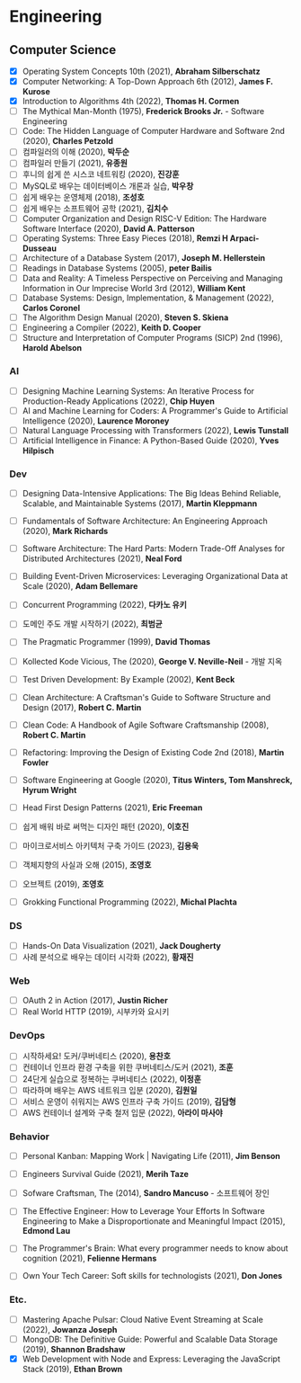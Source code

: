 # Engineering

## Computer Science
- [x] Operating System Concepts 10th (2021), **Abraham Silberschatz**
- [x] Computer Networking: A Top-Down Approach 6th (2012), **James F. Kurose**
- [x] Introduction to Algorithms 4th (2022), **Thomas H. Cormen**
- [ ] The Mythical Man-Month (1975), **Frederick Brooks Jr.** - Software Engineering
- [ ] Code: The Hidden Language of Computer Hardware and Software 2nd (2020), **Charles Petzold**
- [ ] 컴파일러의 이해 (2020), **박두순**
- [ ] 컴파일러 만들기 (2021), **유종원**
- [ ] 후니의 쉽게 쓴 시스코 네트워킹 (2020), **진강훈**
- [ ] MySQL로 배우는 데이터베이스 개론과 실습, **박우창**
- [ ] 쉽게 배우는 운영체제 (2018), **조성호**
- [ ] 쉽게 배우는 소프트웨어 공학 (2021), **김치수**
- [ ] Computer Organization and Design RISC-V Edition: The Hardware Software Interface (2020), **David A. Patterson**
- [ ] Operating Systems: Three Easy Pieces (2018), **Remzi H Arpaci-Dusseau**
- [ ] Architecture of a Database System (2017), **Joseph M. Hellerstein**
- [ ] Readings in Database Systems (2005), **peter Bailis**
- [ ] Data and Reality: A Timeless Perspective on Perceiving and Managing Information in Our Imprecise World 3rd (2012), **William Kent**
- [ ] Database Systems: Design, Implementation, & Management (2022), **Carlos Coronel**
- [ ] The Algorithm Design Manual (2020), **Steven S. Skiena**
- [ ] Engineering a Compiler (2022), **Keith D. Cooper**
- [ ] Structure and Interpretation of Computer Programs (SICP) 2nd (1996), **Harold Abelson**

### AI
- [ ] Designing Machine Learning Systems: An Iterative Process for Production-Ready Applications (2022), **Chip Huyen**
- [ ] AI and Machine Learning for Coders: A Programmer's Guide to Artificial Intelligence (2020), **Laurence Moroney**
- [ ] Natural Language Processing with Transformers (2022), **Lewis Tunstall**
- [ ] Artificial Intelligence in Finance: A Python-Based Guide (2020), **Yves Hilpisch**

### Dev
- [ ] Designing Data-Intensive Applications: The Big Ideas Behind Reliable, Scalable, and Maintainable Systems (2017), **Martin Kleppmann**
- [ ] Fundamentals of Software Architecture: An Engineering Approach (2020), **Mark Richards**
- [ ] Software Architecture: The Hard Parts: Modern Trade-Off Analyses for Distributed Architectures (2021), **Neal Ford**
- [ ] Building Event-Driven Microservices: Leveraging Organizational Data at Scale (2020), **Adam Bellemare**
- [ ] Concurrent Programming (2022), **다카노 유키**
- [ ] 도메인 주도 개발 시작하기 (2022), **최범균**
- [ ] The Pragmatic Programmer (1999), **David Thomas**
- [ ] Kollected Kode Vicious, The (2020), **George V. Neville-Neil** - 개발 지옥
- [ ] Test Driven Development: By Example (2002), **Kent Beck**
- [ ] Clean Architecture: A Craftsman's Guide to Software Structure and Design (2017), **Robert C. Martin**
- [ ] Clean Code: A Handbook of Agile Software Craftsmanship (2008), **Robert C. Martin**
- [ ] Refactoring: Improving the Design of Existing Code 2nd (2018), **Martin Fowler**
- [ ] Software Engineering at Google (2020), **Titus Winters, Tom Manshreck, Hyrum Wright**
- [ ] Head First Design Patterns (2021), **Eric Freeman**
- [ ] 쉽게 배워 바로 써먹는 디자인 패턴 (2020), **이호진**
- [ ] 마이크로서비스 아키텍처 구축 가이드 (2023), **김용욱**
- [ ] 객체지향의 사실과 오해 (2015), **조영호**
- [ ] 오브젝트 (2019), **조영호**  
- [ ] Grokking Functional Programming (2022), **Michal Plachta**


### DS
- [ ] Hands-On Data Visualization (2021), **Jack Dougherty**
- [ ] 사례 분석으로 배우는 데이터 시각화 (2022), **황재진**

### Web
- [ ] OAuth 2 in Action (2017), **Justin Richer**
- [ ] Real World HTTP (2019), 시부카와 요시키

### DevOps
- [ ] 시작하세요! 도커/쿠버네티스 (2020), **용찬호**
- [ ] 컨테이너 인프라 환경 구축을 위한 쿠버네티스/도커 (2021), **조훈**
- [ ] 24단게 실습으로 정복하는 쿠버네티스 (2022), **이정훈**
- [ ] 따라하며 배우는 AWS 네트워크 입분 (2020), **김원일**
- [ ] 서비스 운영이 쉬워지는 AWS 인프라 구축 가이드 (2019), **김담형**
- [ ] AWS 컨테이너 설계와 구축 철저 입문 (2022), **아라이 마사야**

### Behavior
- [ ] Personal Kanban: Mapping Work | Navigating Life (2011), **Jim Benson**
- [ ] Engineers Survival Guide (2021), **Merih Taze**
- [ ] Sofware Craftsman, The (2014), **Sandro Mancuso** - 소프트웨어 장인
- [ ] The Effective Engineer: How to Leverage Your Efforts In Software Engineering to Make a Disproportionate and Meaningful Impact (2015), **Edmond Lau**
- [ ] The Programmer's Brain: What every programmer needs to know about cognition (2021), **Felienne Hermans**
- [ ] Own Your Tech Career: Soft skills for technologists (2021), **Don Jones**


### Etc.
- [ ] Mastering Apache Pulsar: Cloud Native Event Streaming at Scale (2022), **Jowanza Joseph**
- [ ] MongoDB: The Definitive Guide: Powerful and Scalable Data Storage (2019), **Shannon Bradshaw**
- [x] Web Development with Node and Express: Leveraging the JavaScript Stack (2019), **Ethan Brown**
